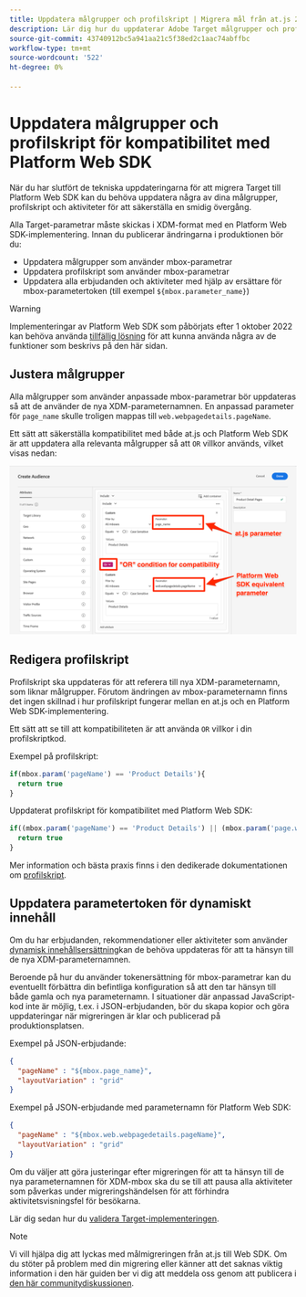 ```yaml
---
title: Uppdatera målgrupper och profilskript | Migrera mål från at.js 2.x till Web SDK
description: Lär dig hur du uppdaterar Adobe Target målgrupper och profilskript för kompatibilitet med Experience Platform Web SDK.
source-git-commit: 43740912bc5a941aa21c5f38ed2c1aac74abffbc
workflow-type: tm+mt
source-wordcount: '522'
ht-degree: 0%

---
```


# Uppdatera målgrupper och profilskript för kompatibilitet med Platform Web SDK

När du har slutfört de tekniska uppdateringarna för att migrera Target till Platform Web SDK kan du behöva uppdatera några av dina målgrupper, profilskript och aktiviteter för att säkerställa en smidig övergång.

Alla Target-parametrar måste skickas i XDM-format med en Platform Web SDK-implementering. Innan du publicerar ändringarna i produktionen bör du:

* Uppdatera målgrupper som använder mbox-parametrar
* Uppdatera profilskript som använder mbox-parametrar
* Uppdatera alla erbjudanden och aktiviteter med hjälp av ersättare för mbox-parametertoken (till exempel `${mbox.parameter_name}`)


>[!WARNING]
>
> Implementeringar av Platform Web SDK som påbörjats efter 1 oktober 2022 kan behöva använda [tillfällig lösning](prefetch-workaround.md) för att kunna använda några av de funktioner som beskrivs på den här sidan.

## Justera målgrupper

Alla målgrupper som använder anpassade mbox-parametrar bör uppdateras så att de använder de nya XDM-parameternamnen. En anpassad parameter för `page_name` skulle troligen mappas till `web.webpagedetails.pageName`.

Ett sätt att säkerställa kompatibilitet med både at.js och Platform Web SDK är att uppdatera alla relevanta målgrupper så att `OR` villkor används, vilket visas nedan:

![Så här uppdaterar du en målgrupp för plattformskompatibilitet för Web SDK](assets/target-audience-update.png)

## Redigera profilskript

Profilskript ska uppdateras för att referera till nya XDM-parameternamn, som liknar målgrupper. Förutom ändringen av mbox-parameternamn finns det ingen skillnad i hur profilskript fungerar mellan en at.js och en Platform Web SDK-implementering.

Ett sätt att se till att kompatibiliteten är att använda `OR` villkor i din profilskriptkod.

Exempel på profilskript:

```Javascript
if(mbox.param('pageName') == 'Product Details'){
  return true
}
```

Uppdaterat profilskript för kompatibilitet med Platform Web SDK:

```Javascript
if((mbox.param('pageName') == 'Product Details') || (mbox.param('page.webpagedetails.pageName') =='Product Details')){
  return true
}
```

Mer information och bästa praxis finns i den dedikerade dokumentationen om [profilskript](https://experienceleague.adobe.com/docs/target/using/audiences/visitor-profiles/profile-parameters.html).

## Uppdatera parametertoken för dynamiskt innehåll

Om du har erbjudanden, rekommendationer eller aktiviteter som använder [dynamisk innehållsersättning](https://experienceleague.adobe.com/docs/target/using/experiences/offers/passing-profile-attributes-to-the-html-offer.html)kan de behöva uppdateras för att ta hänsyn till de nya XDM-parameternamnen.

Beroende på hur du använder tokenersättning för mbox-parametrar kan du eventuellt förbättra din befintliga konfiguration så att den tar hänsyn till både gamla och nya parameternamn. I situationer där anpassad JavaScript-kod inte är möjlig, t.ex. i JSON-erbjudanden, bör du skapa kopior och göra uppdateringar när migreringen är klar och publicerad på produktionsplatsen.

Exempel på JSON-erbjudande:

```JSON
{
  "pageName" : "${mbox.page_name}",
  "layoutVariation" : "grid"
}
```

Exempel på JSON-erbjudande med parameternamn för Platform Web SDK:

```JSON
{
  "pageName" : "${mbox.web.webpagedetails.pageName}",
  "layoutVariation" : "grid"
}
```

Om du väljer att göra justeringar efter migreringen för att ta hänsyn till de nya parameternamnen för XDM-mbox ska du se till att pausa alla aktiviteter som påverkas under migreringshändelsen för att förhindra aktivitetsvisningsfel för besökarna.

Lär dig sedan hur du [validera Target-implementeringen](validate.md).

>[!NOTE]
>
>Vi vill hjälpa dig att lyckas med målmigreringen från at.js till Web SDK. Om du stöter på problem med din migrering eller känner att det saknas viktig information i den här guiden ber vi dig att meddela oss genom att publicera i [den här communitydiskussionen](https://experienceleaguecommunities.adobe.com/t5/adobe-experience-platform-launch/tutorial-discussion-implement-adobe-experience-cloud-with-web/td-p/444996).